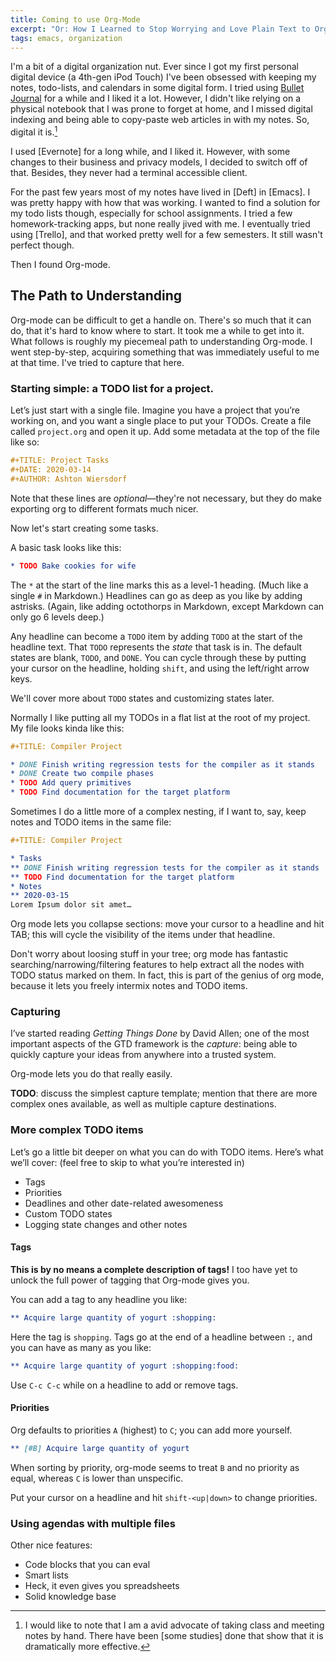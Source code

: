 ```yaml
---
title: Coming to use Org-Mode
excerpt: "Or: How I Learned to Stop Worrying and Love Plain Text to Organize my Life"
tags: emacs, organization
---
```


<!-- The killer features for me: -->

<!--  - Capture anywhere -->
<!--  - beorg on mobile -->
<!--  - linking between files -->
<!--  - attachments + git = 😍 -->

I'm a bit of a digital organization nut. Ever since I got my first personal digital device (a 4th-gen iPod Touch) I've been obsessed with keeping my notes, todo-lists, and calendars in some digital form. I tried using [Bullet Journal](https://bulletjournal.com/pages/learn) for a while and I liked it a lot. However, I didn't like relying on a physical notebook that I was prone to forget at home, and I missed digital indexing and being able to copy-paste web articles in with my notes. So, digital it is.[^1]

I used [Evernote] for a long while, and I liked it. However, with some changes to their business and privacy models, I decided to switch off of that. Besides, they never had a terminal accessible client.

For the past few years most of my notes have lived in [Deft] in [Emacs]. I was pretty happy with how that was working. I wanted to find a solution for my todo lists though, especially for school assignments. I tried a few homework-tracking apps, but none really jived with me. I eventually tried using [Trello], and that worked pretty well for a few semesters. It still wasn't perfect though.

Then I found Org-mode.

## The Path to Understanding

Org-mode can be difficult to get a handle on. There's so much that it can do, that it's hard to know where to start. It took me a while to get into it. What follows is roughly my piecemeal path to understanding Org-mode. I went step-by-step, acquiring something that was immediately useful to me at that time. I've tried to capture that here.

### Starting simple: a TODO list for a project.

Let’s just start with a single file. Imagine you have a project that you’re working on, and you want a single place to put your TODOs. Create a file called `project.org` and open it up. Add some metadata at the top of the file like so:

```org
#+TITLE: Project Tasks
#+DATE: 2020-03-14
#+AUTHOR: Ashton Wiersdorf
```

Note that these lines are *optional*—they're not necessary, but they do make exporting org to different formats much nicer.

Now let's start creating some tasks.

A basic task looks like this:

```org
* TODO Bake cookies for wife
```

The `*` at the start of the line marks this as a level-1 heading. (Much like a single `#` in Markdown.) Headlines can go as deep as you like by adding astrisks. (Again, like adding octothorps in Markdown, except Markdown can only go 6 levels deep.)

Any headline can become a `TODO` item by adding `TODO` at the start of the headline text. That `TODO` represents the *state* that task is in. The default states are blank, `TODO`, and `DONE`. You can cycle through these by putting your cursor on the headline, holding `shift`, and using the left/right arrow keys.

We'll cover more about `TODO` states and customizing states later.

Normally I like putting all my TODOs in a flat list at the root of my project. My file looks kinda like this:

```org
#+TITLE: Compiler Project

* DONE Finish writing regression tests for the compiler as it stands
* DONE Create two compile phases
* TODO Add query primitives
* TODO Find documentation for the target platform
```

Sometimes I do a little more of a complex nesting, if I want to, say, keep notes and TODO items in the same file:

```org
#+TITLE: Compiler Project

* Tasks
** DONE Finish writing regression tests for the compiler as it stands
** TODO Find documentation for the target platform
* Notes
** 2020-03-15
Lorem Ipsum dolor sit amet…
```

Org mode lets you collapse sections: move your cursor to a headline and hit TAB; this will cycle the visibility of the items under that headline.

Don't worry about loosing stuff in your tree; org mode has fantastic searching/narrowing/filtering features to help extract all the nodes with TODO status marked on them. In fact, this is part of the genius of org mode, because it lets you freely intermix notes and TODO items.

### Capturing

I’ve started reading *Getting Things Done* by David Allen; one of the most important aspects of the GTD framework is the *capture*: being able to quickly capture your ideas from anywhere into a trusted system.

Org-mode lets you do that really easily.

**TODO**: discuss the simplest capture template; mention that there are more complex ones available, as well as multiple capture destinations.

### More complex TODO items

Let’s go a little bit deeper on what you can do with TODO items. Here’s what we’ll cover: (feel free to skip to what you’re interested in)

 - Tags
 - Priorities
 - Deadlines and other date-related awesomeness
 - Custom TODO states
 - Logging state changes and other notes

#### Tags
**This is by no means a complete description of tags!** I too have yet to unlock the full power of tagging that Org-mode gives you.

You can add a tag to any headline you like:

```org
** Acquire large quantity of yogurt :shopping:
```
Here the tag is `shopping`. Tags go at the end of a headline between `:`, and you can have as many as you like:

```org
** Acquire large quantity of yogurt :shopping:food:
```

Use `C-c C-c` while on a headline to add or remove tags.

#### Priorities

Org defaults to priorities `A` (highest) to `C`; you can add more yourself. 

```org
** [#B] Acquire large quantity of yogurt
```

When sorting by priority, org-mode seems to treat `B` and no priority as equal, whereas `C` is lower than unspecific.

Put your cursor on a headline and hit `shift-<up|down>` to change priorities.

### Using agendas with multiple files

Other nice features:
 - Code blocks that you can eval
 - Smart lists
 - Heck, it even gives you spreadsheets
 - Solid knowledge base

[^1]: I would like to note that I am a avid advocate of taking class and meeting notes by hand. There have been [some studies] done that show that it is dramatically more effective.
